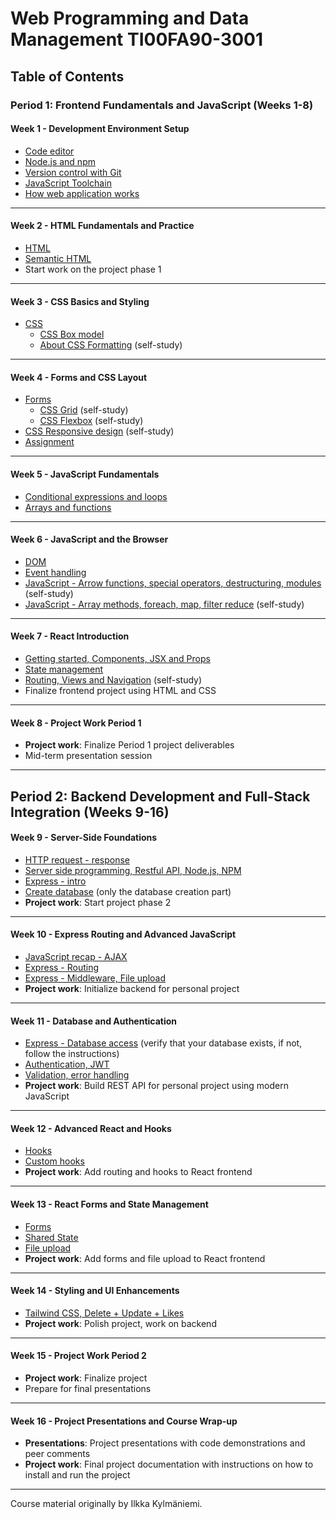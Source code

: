 # Web Programming and Data Management TI00FA90-3001

## Table of Contents

### Period 1: Frontend Fundamentals and JavaScript (Weeks 1-8)

#### Week 1 - Development Environment Setup

- [Code editor](Week1/tools_pt1.md)
- [Node.js and npm](Week1/node.md)
- [Version control with Git](Week1/git.md)
- [JavaScript Toolchain](Week1/tools_pt2.md)
- [How web application works](Week1/architecture.md)

---

#### Week 2 - HTML Fundamentals and Practice

- [HTML](Week2/HTML-recap.md)
- [Semantic HTML](https://webaim.org/resources/htmlcheatsheet/HTML%20Semantics%20and%20Accessibility%20Cheat%20Sheet.pdf)
- Start work on the project phase 1

---

#### Week 3 - CSS Basics and Styling

- [CSS](Week3/CSS-recap.md)
  - [CSS Box model](material/form/css/box-model.md)
  - [About CSS Formatting](material/form/css/formatting.md) (self-study)

---

#### Week 4 - Forms and CSS Layout

- [Forms](material/form/form.md)
  - [CSS Grid](material/form/css/grid.md) (self-study)
  - [CSS Flexbox](material/form/css/flexbox.md) (self-study)
- [CSS Responsive design](material/form/css/media-queries.md) (self-study)
- [Assignment](assignment.md)

---

#### Week 5 - JavaScript Fundamentals

- [Conditional expressions and loops](Week5/JS-recap1.md)
- [Arrays and functions](Week5/JS-recap2.md)

---

#### Week 6 - JavaScript and the Browser

- [DOM](Week6/JS-recap3.md)
- [Event handling](Week6/JS-recap4.md)
- [JavaScript - Arrow functions, special operators, destructuring, modules](Week6/AdvancedJavaScript1.md) (self-study)
- [JavaScript - Array methods, foreach, map, filter reduce](Week6/AdvancedJavascript2.md) (self-study)

---

#### Week 7 - React Introduction

- [Getting started, Components, JSX and Props](Week7/react-start.md)
- [State management](Week7/react-state.md)
- [Routing, Views and Navigation](Week7/react-routing.md) (self-study)
- Finalize frontend project using HTML and CSS

---

#### Week 8 - Project Work Period 1

- **Project work**: Finalize Period 1 project deliverables
- Mid-term presentation session

---

## Period 2: Backend Development and Full-Stack Integration (Weeks 9-16)

#### Week 9 - Server-Side Foundations

- [HTTP request - response](Week9/http-request-response.md)
- [Server side programming, Restful API, Node.js, NPM](Week9/server-side-programming.md)
- [Express - intro](Week9/express.md)
- [Create database](Week9/database.md) (only the database creation part)
- **Project work**: Start project phase 2

---

#### Week 10 - Express Routing and Advanced JavaScript

- [JavaScript recap - AJAX](Week10/JS-recap5.md)
- [Express - Routing](Week10/routing.md)
- [Express - Middleware, File upload](Week10/middleware.md)
- **Project work**: Initialize backend for personal project

---

#### Week 11 - Database and Authentication

- [Express - Database access](Week9/database.md) (verify that your database exists, if not, follow the instructions)
- [Authentication, JWT](Week11/auth.md)
- [Validation, error handling](Week11/validation.md)
- **Project work**: Build REST API for personal project using modern JavaScript

---

#### Week 12 - Advanced React and Hooks

- [Hooks](Week12/hooks.md)
- [Custom hooks](Week12/custom-hooks.md)
- **Project work**: Add routing and hooks to React frontend

---

#### Week 13 - React Forms and State Management

- [Forms](Week13/forms.md)
- [Shared State](Week13/context.md)
- [File upload](Week13/upload.md)
- **Project work**: Add forms and file upload to React frontend

---

#### Week 14 - Styling and UI Enhancements

- [Tailwind CSS, Delete + Update + Likes](Week14/tailwind.md)
- **Project work**: Polish project, work on backend

---

#### Week 15 - Project Work Period 2

- **Project work**: Finalize project
- Prepare for final presentations

---

#### Week 16 - Project Presentations and Course Wrap-up

- **Presentations**: Project presentations with code demonstrations and peer comments
- **Project work**: Final project documentation with instructions on how to install and run the project

---

Course material originally by Ilkka Kylmäniemi.
